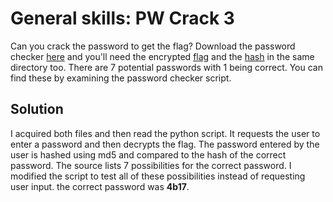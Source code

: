 # General skills: PW Crack 3
Can you crack the password to get the flag?
Download the password checker [here](https://artifacts.picoctf.net/c/23/level3.py) and you'll need the encrypted [flag](https://artifacts.picoctf.net/c/23/level3.flag.txt.enc) and the [hash](https://artifacts.picoctf.net/c/23/level3.hash.bin) in the same directory too.
There are 7 potential passwords with 1 being correct. You can find these by examining the password checker script.

## Solution
I acquired both files and then read the python script. It requests the user to enter a password and then decrypts the flag. The password entered by the user is hashed using md5 and compared to the hash of the correct password. The source lists 7 possibilities for the correct password. I modified the script to test all of these possibilities instead of requesting user input. the correct password was **4b17**.